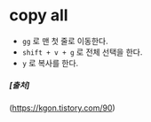 # copy all
- `gg` 로 맨 첫 줄로 이동한다.
- `shift + v + g` 로 전체 선택을 한다.
- `y` 로 복사를 한다.

##### [출처]
(https://kgon.tistory.com/90)
